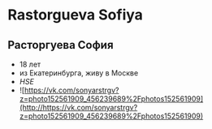 # Rastorgueva Sofiya
## Расторгуева София 

* 18 лет 
* из Екатеринбурга, живу в Москве
* *HSE*
* ![https://vk.com/sonyarstrgv?z=photo152561909_456239689%2Fphotos152561909](http://https://vk.com/sonyarstrgv?z=photo152561909_456239689%2Fphotos152561909)
